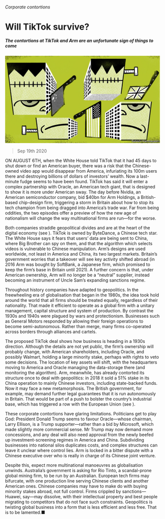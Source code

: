 ###### Corporate contortions

# Will TikTok survive? 

##### The contortions at TikTok and Arm are an unfortunate sign of things to come 

![image](images/20200919_LDD003.jpg) 

> Sep 19th 2020 

ON AUGUST 6TH, when the White House told TikTok that it had 45 days to shut down or find an American buyer, there was a risk that the Chinese-owned video app would disappear from America, infuriating its 100m users there and destroying billions of dollars of investors’ wealth. Now a last-minute fudge seems to have been found. TikTok has said it will enter a complex partnership with Oracle, an American tech giant, that is designed to show it is more under American sway. The day before Nvidia, an American semiconductor company, bid $40bn for Arm Holdings, a British-based chip-design firm, triggering a storm in Britain about how to stop its tech champion from being dragged into America’s trade war. Far from being oddities, the two episodes offer a preview of how the new age of nationalism will change the way multinational firms are run—for the worse.

Both companies straddle geopolitical divides and are at the heart of the digital economy (see ). TikTok is owned by ByteDance, a Chinese tech star. The White House says it fears that users’ data are being sent to China, where Big Brother can spy on them, and that the algorithm which selects videos is vulnerable to Chinese manipulation. Arm’s designs are used worldwide, not least in America and China, its two largest markets. Britain’s government worries that a takeover will see key activity shifted abroad (in 2016 Arm was bought by SoftBank, a Japanese firm, which promised to keep the firm’s base in Britain until 2021). A further concern is that, under American ownership, Arm will no longer be a “neutral” supplier, instead becoming an instrument of Uncle Sam’s expanding sanctions regime.


Throughout history companies have adapted to geopolitics. In the freewheeling era of globalisation that began in the 1980s, the idea took hold around the world that all firms should be treated equally, regardless of their nationality. That made it efficient to operate as a global firm with a unitary management, capital structure and system of production. By contrast the 1930s and 1940s were plagued by wars and protectionism. Businesses such as General Motors responded by allowing their foreign operations to become semi-autonomous. Rather than merge, many firms co-operated across borders through alliances and cartels.

The proposed TikTok deal shows how business is heading in a 1930s direction. Although the details are not yet public, the firm’s ownership will probably change, with American shareholders, including Oracle, and possibly Walmart, holding a large minority stake, perhaps with rights to veto some decisions. The location of key assets will shift, with the headquarters moving to America and Oracle managing the data-storage there (and monitoring the algorithm). Arm, meanwhile, has already contorted its structure once to deal with geopolitics: in 2018 it sold a 51% stake in its China operation to mainly Chinese investors, including state-backed funds. Now it may face a new metamorphosis. The British government, for example, may demand further legal guarantees that it is run autonomously in Britain. That would be part of a push to bolster the country’s industrial base, which has triggered a row with the European Union (see ).

These corporate contortions have glaring limitations. Politicians get to play God: President Donald Trump seems to favour Oracle—whose chairman, Larry Ellison, is a Trump supporter—rather than a bid by Microsoft, which made slightly more commercial sense. Mr Trump may now demand more concessions, and any deal will also need approval from the newly beefed up investment-screening regimes in America and China. Subdividing businesses into national silos duplicates costs, and complex structures can leave it unclear where control lies. Arm is locked in a bitter dispute with a Chinese executive over who is really in charge of its Chinese joint venture.

Despite this, expect more multinational manoeuvres as globalisation unwinds. Australia’s government is asking for Rio Tinto, a scandal-prone global mining firm, to be run by an Australian. European tech firms may bifurcate, with one production line serving Chinese clients and another American ones. Chinese companies may have to make do with buying minority stakes abroad, not full control. Firms crippled by sanctions—Huawei, say—may dissolve, with their intellectual property and best people migrating to competitors that do not face such constraints. Geopolitics is twisting global business into a form that is less efficient and less free. That is to be lamented.■


